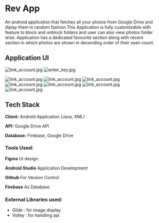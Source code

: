 
# Rev App

An android application that fetches all your photos from Google Drive and diplay them in random fashion.This Application is fully customizable with feature to block and unblock folders and user can also view photos folder wise. Application has a dedicated favourite section along with recent section in which photos are shown in decending order of their seen count.


## Application UI

![link_account.jpg](https://github.com/AppDevelopers00/Gallery-App/blob/master/Images/link_account.jpg) ![enter_key.jpg](https://github.com/AppDevelopers00/Gallery-App/blob/master/Images/enter_key.jpg)

![link_account.jpg](https://github.com/AppDevelopers00/Gallery-App/blob/master/Images/home.jpg)
![link_account.jpg](https://github.com/AppDevelopers00/Gallery-App/blob/master/Images/fav.jpg)
![link_account.jpg](https://github.com/AppDevelopers00/Gallery-App/blob/master/Images/recent.jpg)
![link_account.jpg](https://github.com/AppDevelopers00/Gallery-App/blob/master/Images/hfold.jpg)
![link_account.jpg](https://github.com/AppDevelopers00/Gallery-App/blob/master/Images/settings.jpg)
![link_account.jpg](https://github.com/AppDevelopers00/Gallery-App/blob/master/Images/dedicated.jpg)
![link_account.jpg](https://github.com/AppDevelopers00/Gallery-App/blob/master/Images/single.jpg)

## Tech Stack

**Client:** Android Application (Java, XML)

**API:** Google Drive API

**Database:** Firebase, Google Drive

### Tools Used:

**Figma**           UI design 

**Android Studio**  Application Development

**Github**          For Version Control

**Firebase**        As Database

### External Libraries used:

* Glide : for image display
* Volley : for handling api
